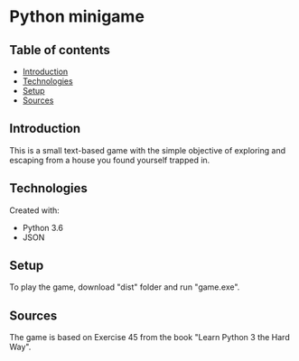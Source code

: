 # Python minigame

## Table of contents
* [Introduction](#introduction)
* [Technologies](#technologies)
* [Setup](#setup)
* [Sources](#sources)


## Introduction
This is a small text-based game with the simple objective of exploring and escaping from a house you found yourself trapped in.


## Technologies
Created with: 

* Python 3.6
* JSON

## Setup
To play the game, download "dist" folder and run "game.exe".

## Sources
The game is based on Exercise 45 from the book "Learn Python 3 the Hard Way".
